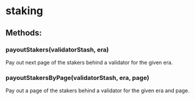 # staking

## Methods:

### payoutStakers(validatorStash, era)

Pay out next page of the stakers behind a validator for the given era.

### payoutStakersByPage(validatorStash, era, page)

Pay out a page of the stakers behind a validator for the given era and page.